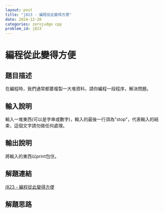 ```yaml
---
layout: post
title: "j823 - 編程從此變得方便"
date: 2024-12-20
categories: zerojudge cpp
problem_id: j823
---
```


# 編程從此變得方便

## 題目描述

在編程時，我們通常都要複製一大堆資料，請你編程一段程序，解決問題。

## 輸入說明

輸入一堆東西(可以是字串或數字)，輸入的最後一行須為"stop"，代表輸入的結束，這個文字請勿做任何處理。

## 輸出說明

將輸入的東西以print包住。

## 解題連結

[j823 - 編程從此變得方便](https://zerojudge.tw/ShowProblem?problemid=j823)

## 解題思路

